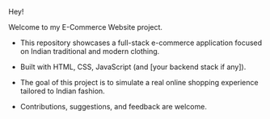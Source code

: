 Hey! 

Welcome to my E-Commerce Website project.

- This repository showcases a full-stack e-commerce application focused on Indian traditional and modern clothing.

- Built with HTML, CSS, JavaScript (and [your backend stack if any]).

- The goal of this project is to simulate a real online shopping experience tailored to Indian fashion.

- Contributions, suggestions, and feedback are welcome.
